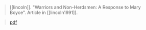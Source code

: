 > [[lincoln]]. "Warriors and Non-Herdsmen: A Response to Mary Boyce". Article in [[lincoln1991]].

> [pdf](a/lincoln1991-warriors.pdf)